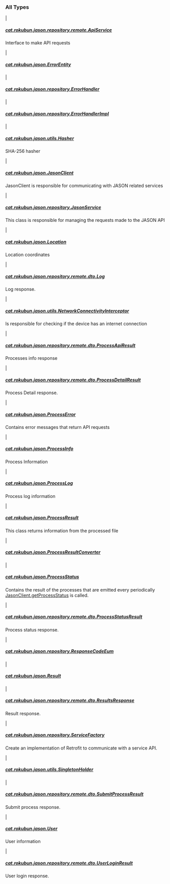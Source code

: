 

### All Types

|

##### [cat.rokubun.jason.repository.remote.ApiService](../cat.rokubun.jason.repository.remote/-api-service/index.md)

Interface to make API requests


|

##### [cat.rokubun.jason.ErrorEntity](../cat.rokubun.jason/-error-entity/index.md)


|

##### [cat.rokubun.jason.repository.ErrorHandler](../cat.rokubun.jason.repository/-error-handler/index.md)


|

##### [cat.rokubun.jason.repository.ErrorHandlerImpl](../cat.rokubun.jason.repository/-error-handler-impl/index.md)


|

##### [cat.rokubun.jason.utils.Hasher](../cat.rokubun.jason.utils/-hasher/index.md)

SHA-256 hasher


|

##### [cat.rokubun.jason.JasonClient](../cat.rokubun.jason/-jason-client/index.md)

JasonClient is responsible for communicating with JASON related services


|

##### [cat.rokubun.jason.repository.JasonService](../cat.rokubun.jason.repository/-jason-service/index.md)

This class is responsible for managing the requests made to the JASON API


|

##### [cat.rokubun.jason.Location](../cat.rokubun.jason/-location/index.md)

Location coordinates


|

##### [cat.rokubun.jason.repository.remote.dto.Log](../cat.rokubun.jason.repository.remote.dto/-log/index.md)

Log response.


|

##### [cat.rokubun.jason.utils.NetworkConnectivityInterceptor](../cat.rokubun.jason.utils/-network-connectivity-interceptor/index.md)

Is responsible for checking if the device has an internet connection


|

##### [cat.rokubun.jason.repository.remote.dto.ProcessApiResult](../cat.rokubun.jason.repository.remote.dto/-process-api-result/index.md)

Processes info response


|

##### [cat.rokubun.jason.repository.remote.dto.ProcessDetailResult](../cat.rokubun.jason.repository.remote.dto/-process-detail-result/index.md)

Process Detail response.


|

##### [cat.rokubun.jason.ProcessError](../cat.rokubun.jason/-process-error/index.md)

Contains error messages that return API requests


|

##### [cat.rokubun.jason.ProcessInfo](../cat.rokubun.jason/-process-info/index.md)

Process Information


|

##### [cat.rokubun.jason.ProcessLog](../cat.rokubun.jason/-process-log/index.md)

Process log information


|

##### [cat.rokubun.jason.ProcessResult](../cat.rokubun.jason/-process-result/index.md)

This class returns information from the processed file


|

##### [cat.rokubun.jason.ProcessResultConverter](../cat.rokubun.jason/-process-result-converter/index.md)


|

##### [cat.rokubun.jason.ProcessStatus](../cat.rokubun.jason/-process-status/index.md)

Contains the result of the processes that are emitted every periodically
[JasonClient.getProcessStatus](../cat.rokubun.jason/-jason-client/get-process-status.md) is called.


|

##### [cat.rokubun.jason.repository.remote.dto.ProcessStatusResult](../cat.rokubun.jason.repository.remote.dto/-process-status-result/index.md)

Process status response.


|

##### [cat.rokubun.jason.repository.ResponseCodeEum](../cat.rokubun.jason.repository/-response-code-eum/index.md)


|

##### [cat.rokubun.jason.Result](../cat.rokubun.jason/-result/index.md)


|

##### [cat.rokubun.jason.repository.remote.dto.ResultsResponse](../cat.rokubun.jason.repository.remote.dto/-results-response/index.md)

Result response.


|

##### [cat.rokubun.jason.repository.ServiceFactory](../cat.rokubun.jason.repository/-service-factory/index.md)

Create an implementation of Retrofit to communicate with a service API.


|

##### [cat.rokubun.jason.utils.SingletonHolder](../cat.rokubun.jason.utils/-singleton-holder/index.md)


|

##### [cat.rokubun.jason.repository.remote.dto.SubmitProcessResult](../cat.rokubun.jason.repository.remote.dto/-submit-process-result/index.md)

Submit process response.


|

##### [cat.rokubun.jason.User](../cat.rokubun.jason/-user/index.md)

User information


|

##### [cat.rokubun.jason.repository.remote.dto.UserLoginResult](../cat.rokubun.jason.repository.remote.dto/-user-login-result/index.md)

User login response.


